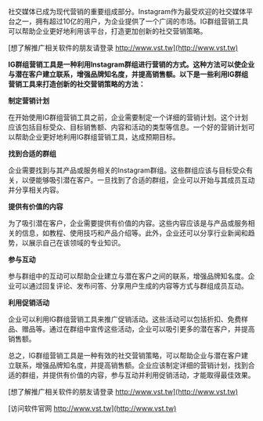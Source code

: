 社交媒体已成为现代营销的重要组成部分。Instagram作为最受欢迎的社交媒体平台之一，拥有超过10亿的用户，为企业提供了一个广阔的市场。IG群组营销工具可以帮助企业更好地利用该平台，打造更加创新的社交营销策略。

[想了解推广相关软件的朋友请登录 http://www.vst.tw](http://www.vst.tw)

**IG群组营销工具是一种利用Instagram群组进行营销的方式。这种方法可以使企业与潜在客户建立联系，增强品牌知名度，并提高销售额。以下是一些利用IG群组营销工具来打造创新的社交营销策略的方法：**

**制定营销计划**

在开始使用IG群组营销工具之前，企业需要制定一个详细的营销计划。这个计划应该包括目标受众、目标销售额、内容和活动的类型等信息。一个好的营销计划可以帮助企业更好地利用IG群组营销工具，达成预期目标。

**找到合适的群组**

企业需要找到与其产品或服务相关的Instagram群组。这些群组应该与目标受众有关，以便能够吸引潜在客户。一旦找到了合适的群组，企业可以开始与其成员互动并分享相关内容。

**提供有价值的内容**

为了吸引潜在客户，企业需要提供有价值的内容。这些内容应该是与产品或服务相关的信息，如教程、使用技巧和产品介绍等。此外，企业还可以分享行业新闻和趋势，以展示自己在该领域的专业知识。

**参与互动**

参与群组中的互动可以帮助企业建立与潜在客户之间的联系，增强品牌知名度。企业可以通过回复评论、发布问答、分享用户生成的内容等方式与群组成员互动。

**利用促销活动**

企业可以利用IG群组营销工具来推广促销活动。这些活动可以包括折扣、免费样品、赠品等。通过在群组中宣传这些活动，企业可以吸引更多的潜在客户，并提高销售额。

总之，IG群组营销工具是一种有效的社交营销策略，可以帮助企业与潜在客户建立联系，增强品牌知名度，并提高销售额。企业应该制定详细的营销计划，找到合适的群组，并提供有价值的内容，参与互动并利用促销活动，才能取得最佳效果。

[想了解推广相关软件的朋友请登录 http://www.vst.tw](http://www.vst.tw)


[访问软件官网 http://www.vst.tw](http://www.vst.tw)
